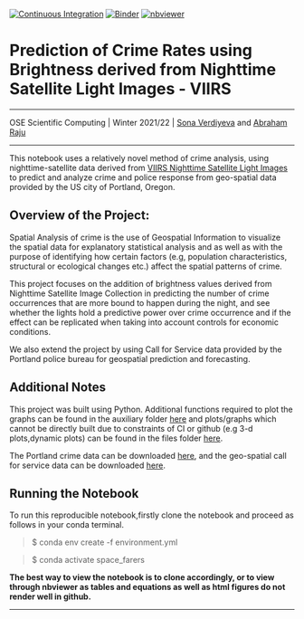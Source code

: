[![Continuous Integration](https://github.com/OpenSourceEconomics/ose-scientific-computing-course-space_farers/actions/workflows/ci.yml/badge.svg)](https://github.com/OpenSourceEconomics/ose-data-science-course-project-Abraham-newbie/actions/workflows/ci.yml) [![Binder](https://mybinder.org/badge_logo.svg)](https://mybinder.org/v2/gh/OpenSourceEconomics/ose-scientific-computing-course-space_farers/HEAD?urlpath=https%3A%2F%2Fgithub.com%2FOpenSourceEconomics%2Fose-scientific-computing-course-space_farers%2Fblob%2Fmaster%2Fproject_notebook.ipynb)
[![nbviewer](https://raw.githubusercontent.com/jupyter/design/master/logos/Badges/nbviewer_badge.svg)](https://nbviewer.jupyter.org/github/OpenSourceEconomics/ose-scientific-computing-course-space_farers/blob/master/project_notebook.ipynb)



# Prediction of Crime Rates using Brightness derived from Nighttime Satellite Light Images - VIIRS

---
OSE Scientific Computing | Winter 2021/22 | [Sona Verdiyeva](https://github.com/s6soverd) and [Abraham Raju](https://github.com/Abraham-newbie)

---

This notebook uses a relatively novel method of crime analysis, using nighttime-satellite data derived from [VIIRS Nighttime Satellite Light Images](https://developers.google.com/earth-engine/datasets/catalog/NOAA_VIIRS_DNB_MONTHLY_V1_VCMSLCFG) to predict and analyze crime and police response from geo-spatial data provided by the US city of Portland, Oregon.




## Overview of the Project:

Spatial Analysis of crime is the use of Geospatial Information to visualize the spatial data for explanatory statistical analysis and as well as with the purpose of identifying how certain factors (e.g, population characteristics, structural or ecological changes etc.) affect the spatial patterns of crime.  

This project focuses on the addition of brightness values derived from Nighttime Satellite Image Collection in predicting the number of crime occurrences that are more bound to happen during the night, and see whether the lights hold a predictive power over crime occurrence and if the effect can be replicated when taking into account controls for economic conditions. 

We also extend the project by using Call for Service data provided by the Portland police bureau for geospatial prediction and forecasting.<br>



## Additional Notes

This project was built using Python. Additional functions required to plot the graphs can be found in the auxiliary folder [here](https://github.com/OpenSourceEconomics/ose-scientific-computing-course-space_farers/tree/master/auxiliary) and plots/graphs which cannot be directly built due to constraints of CI or github (e.g 3-d plots,dynamic plots) can be found in the files folder [here](https://github.com/OpenSourceEconomics/ose-scientific-computing-course-space_farers/tree/master/Figures).

The Portland crime data can be downloaded [here](https://www.portlandoregon.gov/police/71978), and the geo-spatial call for service data can be downloaded [here](https://www.portlandoregon.gov/police/76454).



## Running the Notebook

To run this reproducible notebook,firstly clone the notebook and proceed as follows in your conda terminal.

> $ conda env create -f environment.yml

> $ conda activate space_farers

**The best way to view the notebook is to clone accordingly, or to view through nbviewer as tables and equations as well as html figures do not render well in github.**




---






